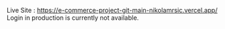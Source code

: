 Live Site : https://e-commerce-project-git-main-nikolamrsic.vercel.app/
Login in production is currently not available.
